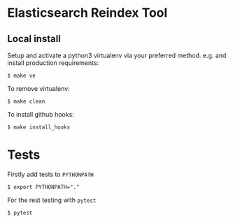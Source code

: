 Elasticsearch Reindex Tool
====================

Local install
-------------

Setup and activate a python3 virtualenv via your preferred method. e.g. and install production requirements:

    $ make ve

To remove virtualenv:

    $ make clean

To install github hooks:

    $ make install_hooks

Tests
======================

Firstly add tests to `PYTHONPATH`

    $ export PYTHONPATH="."

For the rest testing with `pytest`

    $ pytest
